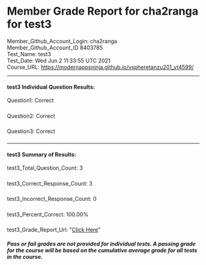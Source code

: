 # Member Grade Report for cha2ranga for test3  
   
Member_Github_Account_Login: cha2ranga  
Member_Github_Account_ID 8403785  
Test_Name: test3  
Test_Date: Wed Jun  2 11:33:55 UTC 2021  
Course_URL: https://modernappsninja.github.io/vspheretanzu201_vt4599/  
   
---  
#### test3 Individual Question Results:  
Question1: Correct  
#####  
Question2: Correct  
#####  
Question3: Correct  
#####  
---  
#### test3 Summary of Results:  
test3_Total_Question_Count: 3  
#####  
test3_Correct_Response_Count: 3  
#####  
test3_Incorrect_Response_Count: 0  
#####  
test3_Percent_Correct: 100.00%  
#####  
test3_Grade_Report_Url: "[Click Here](https://github.com/modernappsninjas/cha2ranga/blob/main/static/userdata/courses/vspheretanzu201_vt4599/grade_report.pr117.test3.md)"
##### Pass or fail grades are not provided for individual tests. A passing grade for the course will be based on the cumulative average grade for all tests in the course.  
